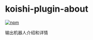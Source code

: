 # koishi-plugin-about

[![npm](https://img.shields.io/npm/v/koishi-plugin-about?style=flat-square)](https://www.npmjs.com/package/koishi-plugin-about)

输出机器人介绍和详情

